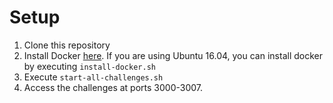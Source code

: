 # Setup

1. Clone this repository 
2. Install Docker [here](https://docs.docker.com/engine/installation/). If you are using Ubuntu 16.04, you can install docker by executing `install-docker.sh`
3. Execute `start-all-challenges.sh` 
4. Access the challenges at ports 3000-3007.
